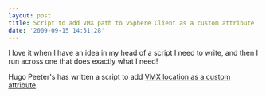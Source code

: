 ```yaml
---
layout: post
title: Script to add VMX path to vSphere Client as a custom attribute
date: '2009-09-15 14:51:28'
---
```



I love it when I have an idea in my head of a script I need to write, and then I run across one that does exactly what I need!

Hugo Peeter's has written a script to add [VMX location as a custom attribute](http://www.peetersonline.nl/index.php/vmware/add-vmx-path-to-vi-client-using-powershell/).